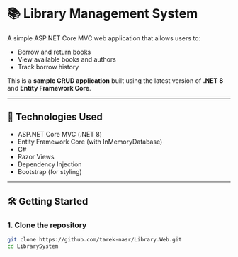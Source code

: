 # 📚 Library Management System

A simple ASP.NET Core MVC web application that allows users to:

- Borrow and return books
- View available books and authors
- Track borrow history

This is a **sample CRUD application** built using the latest version of **.NET 8** and **Entity Framework Core**.

---

## 🚀 Technologies Used

- ASP.NET Core MVC (.NET 8)
- Entity Framework Core (with InMemoryDatabase)
- C#
- Razor Views
- Dependency Injection
- Bootstrap (for styling)

---

## 🛠️ Getting Started

### 1. Clone the repository

```bash
git clone https://github.com/tarek-nasr/Library.Web.git
cd LibrarySystem
